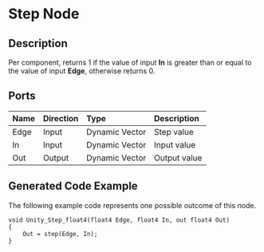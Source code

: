 # Step Node

## Description

Per component, returns 1 if the value of input **In** is greater than or equal to the value of input **Edge**, otherwise returns 0.

## Ports

| Name        | Direction           | Type  | Description |
|:------------ |:-------------|:-----|:---|
| Edge      | Input | Dynamic Vector | Step value |
| In      | Input | Dynamic Vector | Input value |
| Out | Output      |    Dynamic Vector | Output value |

## Generated Code Example

The following example code represents one possible outcome of this node.

```
void Unity_Step_float4(float4 Edge, float4 In, out float4 Out)
{
    Out = step(Edge, In);
}
```
